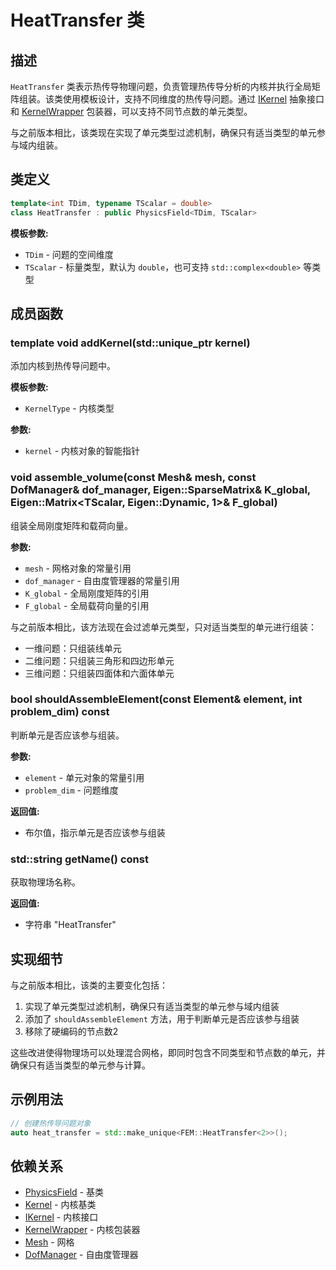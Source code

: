 # HeatTransfer 类

## 描述

`HeatTransfer` 类表示热传导物理问题，负责管理热传导分析的内核并执行全局矩阵组装。该类使用模板设计，支持不同维度的热传导问题。通过 [IKernel](../../kernels/classes/KernelWrappers.md) 抽象接口和 [KernelWrapper](../../kernels/classes/KernelWrappers.md) 包装器，可以支持不同节点数的单元类型。

与之前版本相比，该类现在实现了单元类型过滤机制，确保只有适当类型的单元参与域内组装。

## 类定义

```cpp
template<int TDim, typename TScalar = double>
class HeatTransfer : public PhysicsField<TDim, TScalar>
```

**模板参数:**
- `TDim` - 问题的空间维度
- `TScalar` - 标量类型，默认为 `double`，也可支持 `std::complex<double>` 等类型

## 成员函数

### template<typename KernelType> void addKernel(std::unique_ptr<KernelType> kernel)

添加内核到热传导问题中。

**模板参数:**
- `KernelType` - 内核类型

**参数:**
- `kernel` - 内核对象的智能指针

### void assemble_volume(const Mesh& mesh, const DofManager& dof_manager, Eigen::SparseMatrix<TScalar>& K_global, Eigen::Matrix<TScalar, Eigen::Dynamic, 1>& F_global)

组装全局刚度矩阵和载荷向量。

**参数:**
- `mesh` - 网格对象的常量引用
- `dof_manager` - 自由度管理器的常量引用
- `K_global` - 全局刚度矩阵的引用
- `F_global` - 全局载荷向量的引用

与之前版本相比，该方法现在会过滤单元类型，只对适当类型的单元进行组装：
- 一维问题：只组装线单元
- 二维问题：只组装三角形和四边形单元
- 三维问题：只组装四面体和六面体单元

### bool shouldAssembleElement(const Element& element, int problem_dim) const

判断单元是否应该参与组装。

**参数:**
- `element` - 单元对象的常量引用
- `problem_dim` - 问题维度

**返回值:**
- 布尔值，指示单元是否应该参与组装

### std::string getName() const

获取物理场名称。

**返回值:**
- 字符串 "HeatTransfer"

## 实现细节

与之前版本相比，该类的主要变化包括：

1. 实现了单元类型过滤机制，确保只有适当类型的单元参与域内组装
2. 添加了 `shouldAssembleElement` 方法，用于判断单元是否应该参与组装
3. 移除了硬编码的节点数2

这些改进使得物理场可以处理混合网格，即同时包含不同类型和节点数的单元，并确保只有适当类型的单元参与计算。

## 示例用法

```cpp
// 创建热传导问题对象
auto heat_transfer = std::make_unique<FEM::HeatTransfer<2>>();
```

## 依赖关系

- [PhysicsField](PhysicsField.md) - 基类
- [Kernel](../../kernels/classes/Kernel.md) - 内核基类
- [IKernel](../../kernels/classes/KernelWrappers.md) - 内核接口
- [KernelWrapper](../../kernels/classes/KernelWrappers.md) - 内核包装器
- [Mesh](../../mesh/classes/Mesh.md) - 网格
- [DofManager](../../core/classes/DofManager.md) - 自由度管理器